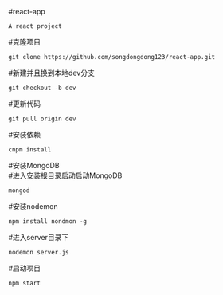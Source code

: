 #react-app<br>
```
A react project
```
#克隆项目<br>
```
git clone https://github.com/songdongdong123/react-app.git
```
#新建并且换到本地dev分支<br>
```
git checkout -b dev
```
#更新代码<br>
```
git pull origin dev
```
#安装依赖<br>
```
cnpm install
```
#安装MongoDB<br>
#进入安装根目录启动启动MongoDB<br>
```
mongod
```
#安装nodemon<br>
```
npm install nondmon -g
```
#进入server目录下<br>
```
nodemon server.js
```
#启动项目<br>
```
npm start
```
<img src="static/img/login.png" alt="">
<img src="static/img/register.png" alt="">
<img src="static/img/geniusinfo.png" alt="">
<img src="static/img/list.png" alt="">
<img src="static/img/usercenter.png" alt="">
<img src="static/img/msglist.png" alt="">
<img src="static/img/io.png" alt="">
